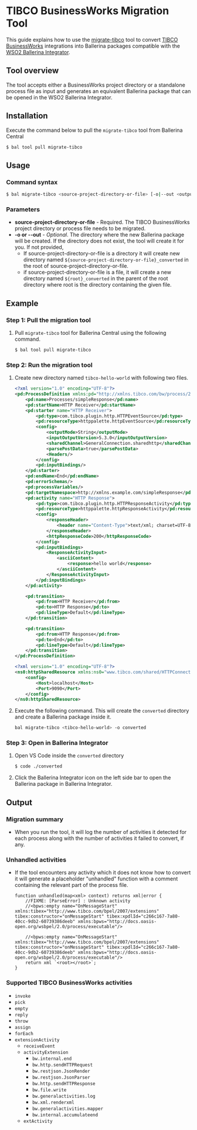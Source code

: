 # TIBCO BusinessWorks Migration Tool

This guide explains how to use the [migrate-tibco](https://central.ballerina.io/wso2/tool_migrate_tibco/latest) tool to convert
[TIBCO BusinessWorks](https://docs.tibco.com/products/tibco-activematrix-businessworks) integrations into Ballerina packages compatible with the [WSO2 Ballerina Integrator](https://wso2.com/integrator/ballerina-integrator).
## Tool overview

The tool accepts either a BusinessWorks project directory or a standalone process file as input and generates an equivalent Ballerina package that can be opened in the WSO2 Ballerina Integrator.

## Installation

Execute the command below to pull the `migrate-tibco` tool from Ballerina Central
```bash
$ bal tool pull migrate-tibco
```

## Usage

### Command syntax

```bash
$ bal migrate-tibco <source-project-directory-or-file> [-o|--out <output-directory>]
```

### Parameters

- **source-project-directory-or-file** - Required. The TIBCO BusinessWorks project directory or process file needs to be migrated.
- **-o or --out** - *Optional*. The directory where the new Ballerina package will be created. If the directory does not exist, the tool will create it for you. If not provided,
  - If source-project-directory-or-file is a directory it will create new directory named `${source-project-directory-or-file}_converted` in the root of source-project-directory-or-file.
  - if source-project-directory-or-file is a file, it will create a new directory named `${root}_converted` in the parent of the root directory where root is the directory containing the given file.

## Example

### Step 1: Pull the migration tool

1. Pull `migrate-tibco` tool for Ballerina Central using the following command.

    ```bash
    $ bal tool pull migrate-tibco
    ```

### Step 2: Run the migration tool

1. Create new directory named `tibco-hello-world` with following two files.

    ```xml title="helloworld.process"
    <?xml version="1.0" encoding="UTF-8"?>
    <pd:ProcessDefinition xmlns:pd="http://xmlns.tibco.com/bw/process/2003" xmlns:xsl="http://www.w3.org/1999/XSL/Transform" xmlns:ns="http://www.tibco.com/pe/EngineTypes" xmlns:xsd="http://www.w3.org/2001/XMLSchema">
        <pd:name>Processes/simpleResponse</pd:name>
        <pd:startName>HTTP Receiver</pd:startName>
        <pd:starter name="HTTP Receiver">
            <pd:type>com.tibco.plugin.http.HTTPEventSource</pd:type>
            <pd:resourceType>httppalette.httpEventSource</pd:resourceType>
            <config>
                <outputMode>String</outputMode>
                <inputOutputVersion>5.3.0</inputOutputVersion>
                <sharedChannel>GeneralConnection.sharedhttp</sharedChannel>
                <parsePostData>true</parsePostData>
                <Headers/>
            </config>
            <pd:inputBindings/>
        </pd:starter>
        <pd:endName>End</pd:endName>
        <pd:errorSchemas/>
        <pd:processVariables/>
        <pd:targetNamespace>http://xmlns.example.com/simpleResponse</pd:targetNamespace>
        <pd:activity name="HTTP Response">
            <pd:type>com.tibco.plugin.http.HTTPResponseActivity</pd:type>
            <pd:resourceType>httppalette.httpResponseActivity</pd:resourceType>
            <config>
                <responseHeader>
                    <header name="Content-Type">text/xml; charset=UTF-8</header>
                </responseHeader>
                <httpResponseCode>200</httpResponseCode>
            </config>
            <pd:inputBindings>
                <ResponseActivityInput>
                    <asciiContent>
                        <response>hello world</response>
                    </asciiContent>
                </ResponseActivityInput>
            </pd:inputBindings>
        </pd:activity>

        <pd:transition>
            <pd:from>HTTP Receiver</pd:from>
            <pd:to>HTTP Response</pd:to>
            <pd:lineType>Default</pd:lineType>
        </pd:transition>

        <pd:transition>
            <pd:from>HTTP Response</pd:from>
            <pd:to>End</pd:to>
            <pd:lineType>Default</pd:lineType>
        </pd:transition>
    </pd:ProcessDefinition>
    ```
 
    ```xml title="GeneralConnection.sharedhttp"
    <?xml version="1.0" encoding="UTF-8"?>
    <ns0:httpSharedResource xmlns:ns0="www.tibco.com/shared/HTTPConnection">
        <config>
            <Host>localhost</Host>
            <Port>9090</Port>
        </config>
    </ns0:httpSharedResource>
    ```

2. Execute the following command. This will create the `converted` directory and create a Ballerina package inside it.

    ```bash
    bal migrate-tibco <tibco-hello-world> -o converted
    ```

### Step 3: Open in Ballerina Integrator

1. Open VS Code inside the `converted` directory
    ```bash
    $ code ./converted
    ```
2. Click the Ballerina Integrator icon on the left side bar to open the Ballerina package in Ballerina Integrator.

## Output

### Migration summary

- When you run the tool, it will log the number of activities it detected for each process along with the number of activities it failed to convert, if any.

### Unhandled activities

- If the tool encounters any activity which it does not know how to convert it will generate a placeholder "unhandled" function with a comment containing the relevant part of the process file.

    ```ballerina
    function unhandled(map<xml> context) returns xml|error {
        //FIXME: [ParseError] : Unknown activity
        //<bpws:empty name="OnMessageStart" xmlns:tibex="http://www.tibco.com/bpel/2007/extensions" tibex:constructor="onMessageStart" tibex:xpdlId="c266c167-7a80-40cc-9db2-60739386deeb" xmlns:bpws="http://docs.oasis-open.org/wsbpel/2.0/process/executable"/>

        //<bpws:empty name="OnMessageStart" xmlns:tibex="http://www.tibco.com/bpel/2007/extensions" tibex:constructor="onMessageStart" tibex:xpdlId="c266c167-7a80-40cc-9db2-60739386deeb" xmlns:bpws="http://docs.oasis-open.org/wsbpel/2.0/process/executable"/>
        return xml `<root></root>`;
    }
    ```

### Supported TIBCO BusinessWorks activities

- `invoke`
- `pick`
- `empty`
- `reply`
- `throw`
- `assign`
- `forEach`
- `extensionActivity`
  - `receiveEvent`
  - `activityExtension`
    - `bw.internal.end`
    - `bw.http.sendHTTPRequest`
    - `bw.restjson.JsonRender`
    - `bw.restjson.JsonParser`
    - `bw.http.sendHTTPResponse`
    - `bw.file.write`
    - `bw.generalactivities.log`
    - `bw.xml.renderxml`
    - `bw.generalactivities.mapper`
    - `bw.internal.accumulateend`
  - `extActivity`
